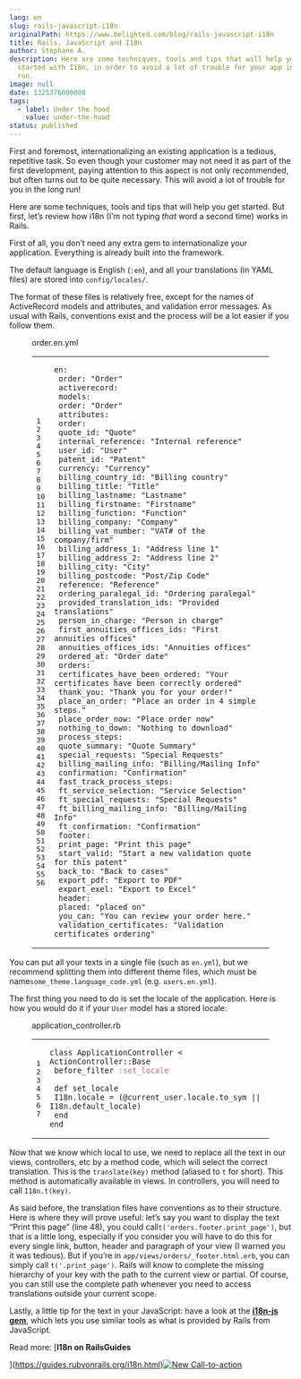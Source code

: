 ```yaml
---
lang: en
slug: rails-javascript-i18n
originalPath: https://www.belighted.com/blog/rails-javascript-i18n
title: Rails, JavaScript and I18n
author: Stéphane A.
description: Here are some techniques, tools and tips that will help you get
  started with I18n, in order to avoid a lot of trouble for your app in the long
  run.
image: null
date: 1325376000000
tags:
  - label: Under the hood
    value: under-the-hood
status: published
---
```

First and foremost, internationalizing an existing application is a tedious, repetitive task. So even though your customer may not need it as part of the first development, paying attention to this aspect is not only recommended, but often turns out to be quite necessary. This will avoid a lot of trouble for you in the long run!

Here are some techniques, tools and tips that will help you get started. But first, let’s review how i18n (I’m not typing _that_ word a second time) works in Rails.

First of all, you don’t need any extra gem to internationalize your application. Everything is already built into the framework.

The default language is English (`:en`), and all your translations (in YAML files) are stored into `config/locales/`.

The format of these files is relatively free, except for the names of ActiveRecord models and attributes, and validation error messages. As usual with Rails, conventions exist and the process will be a lot easier if you follow them.

<figure class="code"><figcaption><span>order.en.yml</span></figcaption><div class="highlight"><table><tbody><tr><td class="gutter"><pre class="line-numbers"><span class="line-number">1</span>
<span class="line-number">2</span>
<span class="line-number">3</span>
<span class="line-number">4</span>
<span class="line-number">5</span>
<span class="line-number">6</span>
<span class="line-number">7</span>
<span class="line-number">8</span>
<span class="line-number">9</span>
<span class="line-number">10</span>
<span class="line-number">11</span>
<span class="line-number">12</span>
<span class="line-number">13</span>
<span class="line-number">14</span>
<span class="line-number">15</span>
<span class="line-number">16</span>
<span class="line-number">17</span>
<span class="line-number">18</span>
<span class="line-number">19</span>
<span class="line-number">20</span>
<span class="line-number">21</span>
<span class="line-number">22</span>
<span class="line-number">23</span>
<span class="line-number">24</span>
<span class="line-number">25</span>
<span class="line-number">26</span>
<span class="line-number">27</span>
<span class="line-number">28</span>
<span class="line-number">29</span>
<span class="line-number">30</span>
<span class="line-number">31</span>
<span class="line-number">32</span>
<span class="line-number">33</span>
<span class="line-number">34</span>
<span class="line-number">35</span>
<span class="line-number">36</span>
<span class="line-number">37</span>
<span class="line-number">38</span>
<span class="line-number">39</span>
<span class="line-number">40</span>
<span class="line-number">41</span>
<span class="line-number">42</span>
<span class="line-number">43</span>
<span class="line-number">44</span>
<span class="line-number">45</span>
<span class="line-number">46</span>
<span class="line-number">47</span>
<span class="line-number">48</span>
<span class="line-number">49</span>
<span class="line-number">50</span>
<span class="line-number">51</span>
<span class="line-number">52</span>
<span class="line-number">53</span>
<span class="line-number">54</span>
<span class="line-number">55</span>
<span class="line-number">56</span>
</pre></td><td class="code"><pre><code class="yaml undefined"><span class="line"><span class="l-Scalar-Plain">en</span><span class="p-Indicator">:</span>
</span><span class="line"> <span class="l-Scalar-Plain">order</span><span class="p-Indicator">:</span> <span class="s">"Order"</span>
</span><span class="line"> <span class="l-Scalar-Plain">activerecord</span><span class="p-Indicator">:</span>
</span><span class="line"> <span class="l-Scalar-Plain">models</span><span class="p-Indicator">:</span>
</span><span class="line"> <span class="l-Scalar-Plain">order</span><span class="p-Indicator">:</span> <span class="s">"Order"</span>
</span><span class="line"> <span class="l-Scalar-Plain">attributes</span><span class="p-Indicator">:</span>
</span><span class="line"> <span class="l-Scalar-Plain">order</span><span class="p-Indicator">:</span>
</span><span class="line"> <span class="l-Scalar-Plain">quote_id</span><span class="p-Indicator">:</span> <span class="s">"Quote"</span>
</span><span class="line"> <span class="l-Scalar-Plain">internal_reference</span><span class="p-Indicator">:</span> <span class="s">"Internal</span><span class="nv"> </span><span class="s">reference"</span>
</span><span class="line"> <span class="l-Scalar-Plain">user_id</span><span class="p-Indicator">:</span> <span class="s">"User"</span>
</span><span class="line"> <span class="l-Scalar-Plain">patent_id</span><span class="p-Indicator">:</span> <span class="s">"Patent"</span>
</span><span class="line"> <span class="l-Scalar-Plain">currency</span><span class="p-Indicator">:</span> <span class="s">"Currency"</span>
</span><span class="line"> <span class="l-Scalar-Plain">billing_country_id</span><span class="p-Indicator">:</span> <span class="s">"Billing</span><span class="nv"> </span><span class="s">country"</span>
</span><span class="line"> <span class="l-Scalar-Plain">billing_title</span><span class="p-Indicator">:</span> <span class="s">"Title"</span>
</span><span class="line"> <span class="l-Scalar-Plain">billing_lastname</span><span class="p-Indicator">:</span> <span class="s">"Lastname"</span>
</span><span class="line"> <span class="l-Scalar-Plain">billing_firstname</span><span class="p-Indicator">:</span> <span class="s">"Firstname"</span>
</span><span class="line"> <span class="l-Scalar-Plain">billing_function</span><span class="p-Indicator">:</span> <span class="s">"Function"</span>
</span><span class="line"> <span class="l-Scalar-Plain">billing_company</span><span class="p-Indicator">:</span> <span class="s">"Company"</span>
</span><span class="line"> <span class="l-Scalar-Plain">billing_vat_number</span><span class="p-Indicator">:</span> <span class="s">"VAT#</span><span class="nv"> </span><span class="s">of</span><span class="nv"> </span><span class="s">the</span><span class="nv"> </span><span class="s">company/firm"</span>
</span><span class="line"> <span class="l-Scalar-Plain">billing_address_1</span><span class="p-Indicator">:</span> <span class="s">"Address</span><span class="nv"> </span><span class="s">line</span><span class="nv"> </span><span class="s">1"</span>
</span><span class="line"> <span class="l-Scalar-Plain">billing_address_2</span><span class="p-Indicator">:</span> <span class="s">"Address</span><span class="nv"> </span><span class="s">line</span><span class="nv"> </span><span class="s">2"</span>
</span><span class="line"> <span class="l-Scalar-Plain">billing_city</span><span class="p-Indicator">:</span> <span class="s">"City"</span>
</span><span class="line"> <span class="l-Scalar-Plain">billing_postcode</span><span class="p-Indicator">:</span> <span class="s">"Post/Zip</span><span class="nv"> </span><span class="s">Code"</span>
</span><span class="line"> <span class="l-Scalar-Plain">reference</span><span class="p-Indicator">:</span> <span class="s">"Reference"</span>
</span><span class="line"> <span class="l-Scalar-Plain">ordering_paralegal_id</span><span class="p-Indicator">:</span> <span class="s">"Ordering</span><span class="nv"> </span><span class="s">paralegal"</span>
</span><span class="line"> <span class="l-Scalar-Plain">provided_translation_ids</span><span class="p-Indicator">:</span> <span class="s">"Provided</span><span class="nv"> </span><span class="s">translations"</span>
</span><span class="line"> <span class="l-Scalar-Plain">person_in_charge</span><span class="p-Indicator">:</span> <span class="s">"Person</span><span class="nv"> </span><span class="s">in</span><span class="nv"> </span><span class="s">charge"</span>
</span><span class="line"> <span class="l-Scalar-Plain">first_annuities_offices_ids</span><span class="p-Indicator">:</span> <span class="s">"First</span><span class="nv"> </span><span class="s">annuities</span><span class="nv"> </span><span class="s">offices"</span>
</span><span class="line"> <span class="l-Scalar-Plain">annuities_offices_ids</span><span class="p-Indicator">:</span> <span class="s">"Annuities</span><span class="nv"> </span><span class="s">offices"</span>
</span><span class="line"> <span class="l-Scalar-Plain">ordered_at</span><span class="p-Indicator">:</span> <span class="s">"Order</span><span class="nv"> </span><span class="s">date"</span>
</span><span class="line"> <span class="l-Scalar-Plain">orders</span><span class="p-Indicator">:</span>
</span><span class="line"> <span class="l-Scalar-Plain">certificates_have_been_ordered</span><span class="p-Indicator">:</span> <span class="s">"Your</span><span class="nv"> </span><span class="s">certificates</span><span class="nv"> </span><span class="s">have</span><span class="nv"> </span><span class="s">been</span><span class="nv"> </span><span class="s">correctly</span><span class="nv"> </span><span class="s">ordered"</span>
</span><span class="line"> <span class="l-Scalar-Plain">thank_you</span><span class="p-Indicator">:</span> <span class="s">"Thank</span><span class="nv"> </span><span class="s">you</span><span class="nv"> </span><span class="s">for</span><span class="nv"> </span><span class="s">your</span><span class="nv"> </span><span class="s">order!"</span>
</span><span class="line"> <span class="l-Scalar-Plain">place_an_order</span><span class="p-Indicator">:</span> <span class="s">"Place</span><span class="nv"> </span><span class="s">an</span><span class="nv"> </span><span class="s">order</span><span class="nv"> </span><span class="s">in</span><span class="nv"> </span><span class="s">4</span><span class="nv"> </span><span class="s">simple</span><span class="nv"> </span><span class="s">steps."</span>
</span><span class="line"> <span class="l-Scalar-Plain">place_order_now</span><span class="p-Indicator">:</span> <span class="s">"Place</span><span class="nv"> </span><span class="s">order</span><span class="nv"> </span><span class="s">now"</span>
</span><span class="line"> <span class="l-Scalar-Plain">nothing_to_down</span><span class="p-Indicator">:</span> <span class="s">"Nothing</span><span class="nv"> </span><span class="s">to</span><span class="nv"> </span><span class="s">download"</span>
</span><span class="line"> <span class="l-Scalar-Plain">process_steps</span><span class="p-Indicator">:</span>
</span><span class="line"> <span class="l-Scalar-Plain">quote_summary</span><span class="p-Indicator">:</span> <span class="s">"Quote</span><span class="nv"> </span><span class="s">Summary"</span>
</span><span class="line"> <span class="l-Scalar-Plain">special_requests</span><span class="p-Indicator">:</span> <span class="s">"Special</span><span class="nv"> </span><span class="s">Requests"</span>
</span><span class="line"> <span class="l-Scalar-Plain">billing_mailing_info</span><span class="p-Indicator">:</span> <span class="s">"Billing/Mailing</span><span class="nv"> </span><span class="s">Info"</span>
</span><span class="line"> <span class="l-Scalar-Plain">confirmation</span><span class="p-Indicator">:</span> <span class="s">"Confirmation"</span>
</span><span class="line"> <span class="l-Scalar-Plain">fast_track_process_steps</span><span class="p-Indicator">:</span>
</span><span class="line"> <span class="l-Scalar-Plain">ft_service_selection</span><span class="p-Indicator">:</span> <span class="s">"Service</span><span class="nv"> </span><span class="s">Selection"</span>
</span><span class="line"> <span class="l-Scalar-Plain">ft_special_requests</span><span class="p-Indicator">:</span> <span class="s">"Special</span><span class="nv"> </span><span class="s">Requests"</span>
</span><span class="line"> <span class="l-Scalar-Plain">ft_billing_mailing_info</span><span class="p-Indicator">:</span> <span class="s">"Billing/Mailing</span><span class="nv"> </span><span class="s">Info"</span>
</span><span class="line"> <span class="l-Scalar-Plain">ft_confirmation</span><span class="p-Indicator">:</span> <span class="s">"Confirmation"</span>
</span><span class="line"> <span class="l-Scalar-Plain">footer</span><span class="p-Indicator">:</span>
</span><span class="line"> <span class="l-Scalar-Plain">print_page</span><span class="p-Indicator">:</span> <span class="s">"Print</span><span class="nv"> </span><span class="s">this</span><span class="nv"> </span><span class="s">page"</span>
</span><span class="line"> <span class="l-Scalar-Plain">start_valid</span><span class="p-Indicator">:</span> <span class="s">"Start</span><span class="nv"> </span><span class="s">a</span><span class="nv"> </span><span class="s">new</span><span class="nv"> </span><span class="s">validation</span><span class="nv"> </span><span class="s">quote</span><span class="nv"> </span><span class="s">for</span><span class="nv"> </span><span class="s">this</span><span class="nv"> </span><span class="s">patent"</span>
</span><span class="line"> <span class="l-Scalar-Plain">back_to</span><span class="p-Indicator">:</span> <span class="s">"Back</span><span class="nv"> </span><span class="s">to</span><span class="nv"> </span><span class="s">cases"</span>
</span><span class="line"> <span class="l-Scalar-Plain">export_pdf</span><span class="p-Indicator">:</span> <span class="s">"Export</span><span class="nv"> </span><span class="s">to</span><span class="nv"> </span><span class="s">PDF"</span>
</span><span class="line"> <span class="l-Scalar-Plain">export_exel</span><span class="p-Indicator">:</span> <span class="s">"Export</span><span class="nv"> </span><span class="s">to</span><span class="nv"> </span><span class="s">Excel"</span>
</span><span class="line"> <span class="l-Scalar-Plain">header</span><span class="p-Indicator">:</span>
</span><span class="line"> <span class="l-Scalar-Plain">placed</span><span class="p-Indicator">:</span> <span class="s">"placed</span><span class="nv"> </span><span class="s">on"</span>
</span><span class="line"> <span class="l-Scalar-Plain">you_can</span><span class="p-Indicator">:</span> <span class="s">"You</span><span class="nv"> </span><span class="s">can</span><span class="nv"> </span><span class="s">review</span><span class="nv"> </span><span class="s">your</span><span class="nv"> </span><span class="s">order</span><span class="nv"> </span><span class="s">here."</span>
</span><span class="line"> <span class="l-Scalar-Plain">validation_certificates</span><span class="p-Indicator">:</span> <span class="s">"Validation</span><span class="nv"> </span><span class="s">certificates</span><span class="nv"> </span><span class="s">ordering"</span>
</span></code></pre></td></tr></tbody></table></div></figure>

You can put all your texts in a single file (such as `en.yml`), but we recommend splitting them into different theme files, which must be name`some_theme.language_code.yml` (e.g. `users.en.yml`).

The first thing you need to do is set the locale of the application. Here is how you would do it if your `User` model has a stored locale:

<figure class="code"><figcaption><span>application_controller.rb</span></figcaption><div class="highlight"><table><tbody><tr><td class="gutter"><pre class="line-numbers"><span class="line-number">1</span>
<span class="line-number">2</span>
<span class="line-number">3</span>
<span class="line-number">4</span>
<span class="line-number">5</span>
<span class="line-number">6</span>
<span class="line-number">7</span>
</pre></td><td class="code"><pre><code class="ruby"><span class="line"><span class="k"><span class="class"><span class="keyword">class</span></span></span><span class="class"> <span class="nc"><span class="title">ApplicationController</span></span> <span class="o"><span class="inheritance">&lt;</span></span><span class="inheritance"> <span class="no"><span class="parent">ActionController</span></span><span class="parent"><span class="o">::</span><span class="no">Base</span></span><span class="no"></span></span><span class="no"></span></span><span class="no"></span>
</span><span class="line"> <span class="n">before_filter</span> <span class="ss"><span class="symbol">:set_locale</span></span>
</span><span class="line">
</span><span class="line"> <span class="k"><span class="function"><span class="keyword">def</span></span></span><span class="function"> <span class="nf"><span class="title">set_locale</span></span></span><span class="nf"></span>
</span><span class="line"> <span class="no"><span class="constant">I18n</span></span><span class="o">.</span><span class="n">locale</span> <span class="o">=</span> <span class="p">(</span><span class="vi"><span class="variable">@current_user</span></span><span class="o">.</span><span class="n">locale</span><span class="o">.</span><span class="n">to_sym</span> <span class="o">||</span> <span class="no"><span class="constant">I18n</span></span><span class="o">.</span><span class="n">default_locale</span><span class="p">)</span>
</span><span class="line"> <span class="k"><span class="keyword">end</span></span>
</span><span class="line"><span class="k"><span class="keyword">end</span></span>
</span></code></pre></td></tr></tbody></table></div></figure>

Now that we know which local to use, we need to replace all the text in our views, controllers, etc by a method code, which will select the correct translation. This is the `translate(key)` method (aliased to `t` for short). This method is automatically available in views. In controllers, you will need to call `I18n.t(key)`.

As said before, the translation files have conventions as to their structure. Here is where they will prove useful: let’s say you want to display the text “Print this page” (line 48), you could call`t('orders.footer.print_page')`, but that is a little long, especially if you consider you will have to do this for every single link, button, header and paragraph of your view (I warned you it was tedious). But if you’re in `app/views/orders/_footer.html.erb`, you can simply call `t('.print_page')`. Rails will know to complete the missing hierarchy of your key with the path to the current view or partial. Of course, you can still use the complete path whenever you need to access translations outside your current scope.

Lastly, a little tip for the text in your JavaScript: have a look at the **[i18n-js gem](https://github.com/fnando/i18n-js)**, which lets you use similar tools as what is provided by Rails from JavaScript.

Read more: [**I18n on RailsGuides**  
  
](https://guides.rubyonrails.org/i18n.html)[![New Call-to-action](https://no-cache.hubspot.com/cta/default/1684659/fb3606cc-cc1b-47d0-ae85-2c9f69837fe2.png)](https://cta-redirect.hubspot.com/cta/redirect/1684659/fb3606cc-cc1b-47d0-ae85-2c9f69837fe2)
